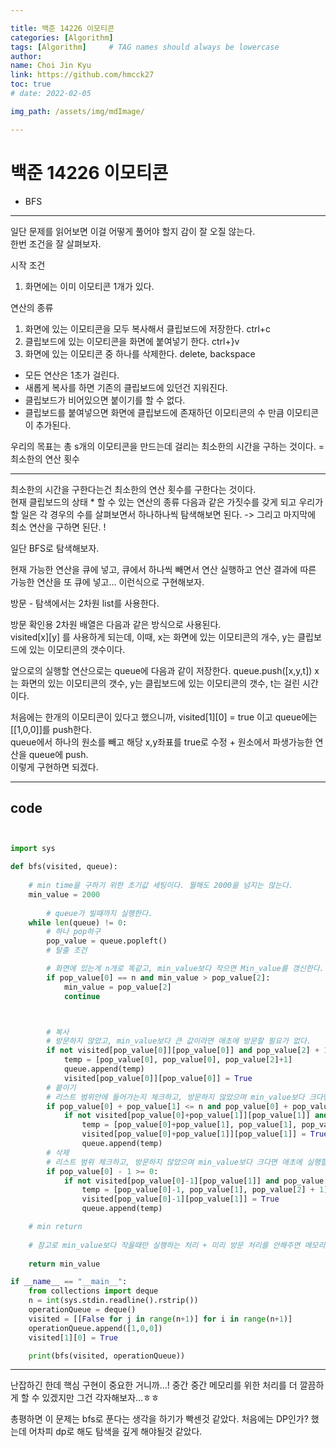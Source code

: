 ```yaml
---

title: 백준 14226 이모티콘
categories: [Algorithm]
tags: [Algorithm]     # TAG names should always be lowercase
author:
name: Choi Jin Kyu
link: https://github.com/hmcck27
toc: true
# date: 2022-02-05

img_path: /assets/img/mdImage/

---
```


# 백준 14226 이모티콘

- BFS

---

일단 문제를 읽어보면 이걸 어떻게 풀어야 할지 감이 잘 오질 않는다.  
한번 조건을 잘 살펴보자.

시작 조건
1. 화면에는 이미 이모티콘 1개가 있다.

연산의 종류
1. 화면에 있는 이모티콘을 모두 복사해서 클립보드에 저장한다. ctrl+c
2. 클립보드에 있는 이모티콘을 화면에 붙여넣기 한다. ctrl+}v
3. 화면에 있는 이모티콘 중 하나를 삭제한다. delete, backspace

- 모든 연산은 1초가 걸린다.  
- 새롭게 복사를 하면 기존의 클립보드에 있던건 지워진다.  
- 클립보드가 비어있으면 붙이기를 할 수 없다.
- 클립보드를 붙여넣으면 화면에 클립보드에 존재하던 이모티콘의 수 만큼 이모티콘이 추가된다. 

우리의 목표는 총 s개의 이모티콘을 만드는데 걸리는 최소한의 시간을 구하는 것이다. = 최소한의 연산 횟수

---

최소한의 시간을 구한다는건 최소한의 연산 횟수를 구한다는 것이다.  
현재 클립보드의 상태 * 할 수 있는 연산의 종류
다음과 같은 가짓수를 갖게 되고 우리가 할 일은 각 경우의 수를 살펴보면서 하나하나씩 탐색해보면 된다. -> 그리고 마지막에 최소 연산을 구하면 된단. !

일단 BFS로 탐색해보자.

현재 가능한 연산을 큐에 넣고, 큐에서 하나씩 빼면서 연산 실행하고 연산 결과에 따른 가능한 연산을 또 큐에 넣고... 이런식으로 구현해보자.

방문 - 탐색에서는 2차원 list를 사용한다.

방문 확인용 2차원 배열은 다음과 같은 방식으로 사용된다.  
visited[x][y] 를 사용하게 되는데,
이때, x는 화면에 있는 이모티콘의 개수, y는 클립보드에 있는 이모티콘의 갯수이다.  

앞으로의 실행할 연산으로는 queue에 다음과 같이 저장한다.
queue.push([x,y,t])
x는 화면의 있는 이모티콘의 갯수, y는 클립보드에 있는 이모티콘의 갯수, t는 걸린 시간이다.

처음에는 한개의 이모티콘이 있다고 했으니까,
visited[1][0] = true 이고 queue에는 [[1,0,0]]를 push한다.  
queue에서 하나의 원소를 빼고 해당 x,y좌표를 true로 수정 + 원소에서 파생가능한 연산을 queue에 push.  
이렇게 구현하면 되겠다.  



---

## code

```python


import sys

def bfs(visited, queue):
    
    # min time을 구하기 위한 초기값 세팅이다. 뭘해도 2000을 넘지는 않는다.
    min_value = 2000
    
        # queue가 빌때까지 실행한다.
    while len(queue) != 0:
        # 하나 pop하구
        pop_value = queue.popleft()
        # 탈출 조건

        # 화면에 있는게 n개로 똑같고, min_value보다 작으면 Min_value를 갱신한다.
        if pop_value[0] == n and min_value > pop_value[2]:
            min_value = pop_value[2]
            continue



        # 복사
        # 방문하지 않았고, min_value보다 큰 값이라면 애초에 방문할 필요가 없다.
        if not visited[pop_value[0]][pop_value[0]] and pop_value[2] + 1 < min_value:
            temp = [pop_value[0], pop_value[0], pop_value[2]+1]
            queue.append(temp)
            visited[pop_value[0]][pop_value[0]] = True
        # 븥이기
        # 리스트 범위안에 들어가는지 체크하고, 방문하지 않았으며 min_value보다 크다면 애초에 실행할 필요도 없다.
        if pop_value[0] + pop_value[1] <= n and pop_value[0] + pop_value[1] >= 0:
            if not visited[pop_value[0]+pop_value[1]][pop_value[1]] and pop_value[2] + 1 < min_value:
                temp = [pop_value[0]+pop_value[1], pop_value[1], pop_value[2] + 1]
                visited[pop_value[0]+pop_value[1]][pop_value[1]] = True
                queue.append(temp)
        # 삭제
        # 리스트 범위 체크하고, 방문하지 않았으며 min_value보다 크다면 애초에 실행할 필요도 없다.
        if pop_value[0] - 1 >= 0:
            if not visited[pop_value[0]-1][pop_value[1]] and pop_value[2] + 1 < min_value:
                temp = [pop_value[0]-1, pop_value[1], pop_value[2] + 1]
                visited[pop_value[0]-1][pop_value[1]] = True
                queue.append(temp)

    # min return    
    
    # 참고로 min_value보다 작을때만 실행하는 처리 + 미리 방문 처리를 안해주면 메모리 터질 가능성이 높다..! queue에 너무 많이 쌓인다.
                
    return min_value

if __name__ == "__main__":
    from collections import deque
    n = int(sys.stdin.readline().rstrip())
    operationQueue = deque()
    visited = [[False for j in range(n+1)] for i in range(n+1)]
    operationQueue.append([1,0,0])
    visited[1][0] = True

    print(bfs(visited, operationQueue))
```

---
난잡하긴 한데 핵심 구현이 중요한 거니까...!
중간 중간 메모리를 위한 처리를 더 깔끔하게 할 수 있겠지만 그건 각자해보자...ㅎㅎ

총평하면 이 문제는 bfs로 푼다는 생각을 하기가 빡센것 같았다. 처음에는 DP인가? 했는데 어차피 dp로 해도 탐색을 깊게 해야될것 같았다.